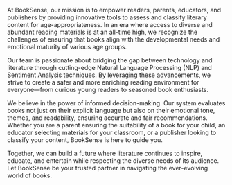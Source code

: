 At BookSense, our mission is to empower readers, parents, educators, and publishers by providing innovative tools to assess and classify literary content for age-appropriateness. 
In an era where access to diverse and abundant reading materials is at an all-time high, we recognize the challenges of ensuring that books align with the developmental needs and emotional maturity of various age groups.

Our team is passionate about bridging the gap between technology and literature through cutting-edge Natural Language Processing (NLP) and Sentiment Analysis techniques. 
By leveraging these advancements, we strive to create a safer and more enriching reading environment for everyone—from curious young readers to seasoned book enthusiasts.
                            
We believe in the power of informed decision-making. Our system evaluates books not just on their explicit language but also on their emotional tone, themes, and readability, ensuring accurate and fair recommendations. 
Whether you are a parent ensuring the suitability of a book for your child, an educator selecting materials for your classroom, or a publisher looking to classify your content, BookSense is here to guide you.

Together, we can build a future where literature continues to inspire, educate, and entertain while respecting the diverse needs of its audience. 
Let BookSense be your trusted partner in navigating the ever-evolving world of books.



                        
